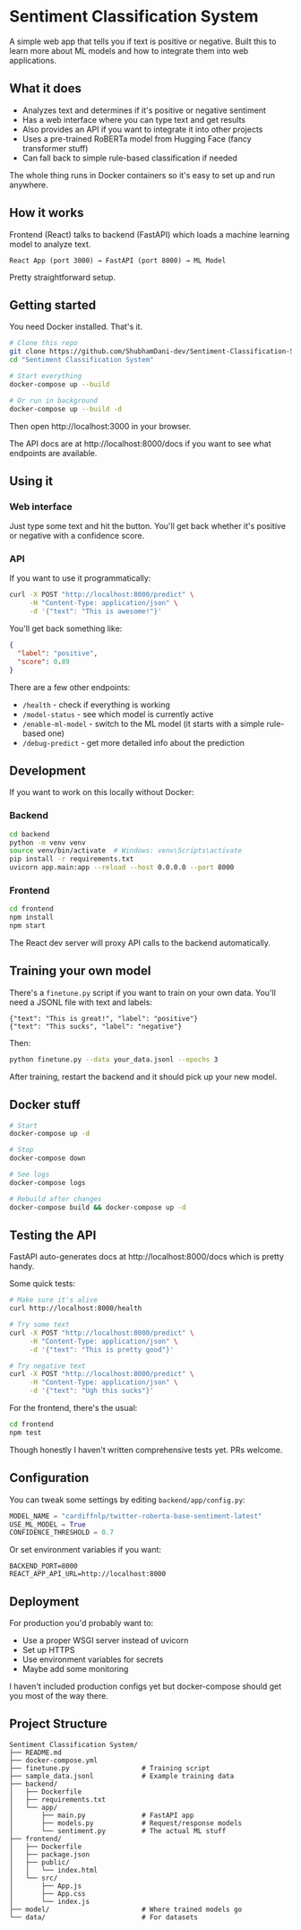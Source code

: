 # Sentiment Classification System

A simple web app that tells you if text is positive or negative. Built this to learn more about ML models and how to integrate them into web applications.

## What it does

- Analyzes text and determines if it's positive or negative sentiment
- Has a web interface where you can type text and get results
- Also provides an API if you want to integrate it into other projects
- Uses a pre-trained RoBERTa model from Hugging Face (fancy transformer stuff)
- Can fall back to simple rule-based classification if needed

The whole thing runs in Docker containers so it's easy to set up and run anywhere.

## How it works

Frontend (React) talks to backend (FastAPI) which loads a machine learning model to analyze text.

```
React App (port 3000) → FastAPI (port 8000) → ML Model
```

Pretty straightforward setup.

## Getting started

You need Docker installed. That's it.

```bash
# Clone this repo
git clone https://github.com/ShubhamDani-dev/Sentiment-Classification-System.git
cd "Sentiment Classification System"

# Start everything
docker-compose up --build

# Or run in background
docker-compose up --build -d
```

Then open http://localhost:3000 in your browser.

The API docs are at http://localhost:8000/docs if you want to see what endpoints are available.

## Using it

### Web interface
Just type some text and hit the button. You'll get back whether it's positive or negative with a confidence score.

### API
If you want to use it programmatically:

```bash
curl -X POST "http://localhost:8000/predict" \
     -H "Content-Type: application/json" \
     -d '{"text": "This is awesome!"}'
```

You'll get back something like:
```json
{
  "label": "positive", 
  "score": 0.89
}
```

There are a few other endpoints:
- `/health` - check if everything is working
- `/model-status` - see which model is currently active
- `/enable-ml-model` - switch to the ML model (it starts with a simple rule-based one)
- `/debug-predict` - get more detailed info about the prediction

## Development

If you want to work on this locally without Docker:

### Backend
```bash
cd backend
python -m venv venv
source venv/bin/activate  # Windows: venv\Scripts\activate
pip install -r requirements.txt
uvicorn app.main:app --reload --host 0.0.0.0 --port 8000
```

### Frontend  
```bash
cd frontend
npm install
npm start
```

The React dev server will proxy API calls to the backend automatically.

## Training your own model

There's a `finetune.py` script if you want to train on your own data. You'll need a JSONL file with text and labels:

```
{"text": "This is great!", "label": "positive"}
{"text": "This sucks", "label": "negative"}
```

Then:
```bash
python finetune.py --data your_data.jsonl --epochs 3
```

After training, restart the backend and it should pick up your new model.

## Docker stuff

```bash
# Start
docker-compose up -d

# Stop  
docker-compose down

# See logs
docker-compose logs

# Rebuild after changes
docker-compose build && docker-compose up -d
```

## Testing the API

FastAPI auto-generates docs at http://localhost:8000/docs which is pretty handy.

Some quick tests:

```bash
# Make sure it's alive
curl http://localhost:8000/health

# Try some text
curl -X POST "http://localhost:8000/predict" \
     -H "Content-Type: application/json" \
     -d '{"text": "This is pretty good"}'

# Try negative text  
curl -X POST "http://localhost:8000/predict" \
     -H "Content-Type: application/json" \
     -d '{"text": "Ugh this sucks"}'
```

For the frontend, there's the usual:
```bash
cd frontend
npm test
```

Though honestly I haven't written comprehensive tests yet. PRs welcome.

## Configuration

You can tweak some settings by editing `backend/app/config.py`:

```python
MODEL_NAME = "cardiffnlp/twitter-roberta-base-sentiment-latest"
USE_ML_MODEL = True
CONFIDENCE_THRESHOLD = 0.7
```

Or set environment variables if you want:
```env
BACKEND_PORT=8000
REACT_APP_API_URL=http://localhost:8000
```

## Deployment

For production you'd probably want to:
- Use a proper WSGI server instead of uvicorn
- Set up HTTPS 
- Use environment variables for secrets
- Maybe add some monitoring

I haven't included production configs yet but docker-compose should get you most of the way there.

## Project Structure

```
Sentiment Classification System/
├── README.md
├── docker-compose.yml
├── finetune.py                  # Training script
├── sample_data.jsonl            # Example training data
├── backend/
│   ├── Dockerfile
│   ├── requirements.txt
│   └── app/
│       ├── main.py              # FastAPI app
│       ├── models.py            # Request/response models
│       └── sentiment.py         # The actual ML stuff
├── frontend/
│   ├── Dockerfile
│   ├── package.json
│   ├── public/
│   │   └── index.html
│   └── src/
│       ├── App.js
│       ├── App.css
│       └── index.js
├── model/                       # Where trained models go
└── data/                        # For datasets
```

